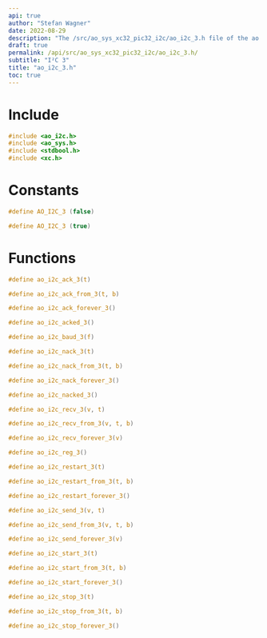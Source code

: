 ```yaml
---
api: true
author: "Stefan Wagner"
date: 2022-08-29
description: "The /src/ao_sys_xc32_pic32_i2c/ao_i2c_3.h file of the ao real-time operating system."
draft: true
permalink: /api/src/ao_sys_xc32_pic32_i2c/ao_i2c_3.h/
subtitle: "I²C 3"
title: "ao_i2c_3.h"
toc: true
---
```


# Include

```c
#include <ao_i2c.h>
#include <ao_sys.h>
#include <stdbool.h>
#include <xc.h>
```

# Constants

```c
#define AO_I2C_3 (false)
```

```c
#define AO_I2C_3 (true)
```

# Functions

```c
#define ao_i2c_ack_3(t)
```

```c
#define ao_i2c_ack_from_3(t, b)
```

```c
#define ao_i2c_ack_forever_3()
```

```c
#define ao_i2c_acked_3()
```

```c
#define ao_i2c_baud_3(f)
```

```c
#define ao_i2c_nack_3(t)
```

```c
#define ao_i2c_nack_from_3(t, b)
```

```c
#define ao_i2c_nack_forever_3()
```

```c
#define ao_i2c_nacked_3()
```

```c
#define ao_i2c_recv_3(v, t)
```

```c
#define ao_i2c_recv_from_3(v, t, b)
```

```c
#define ao_i2c_recv_forever_3(v)
```

```c
#define ao_i2c_reg_3()
```

```c
#define ao_i2c_restart_3(t)
```

```c
#define ao_i2c_restart_from_3(t, b)
```

```c
#define ao_i2c_restart_forever_3()
```

```c
#define ao_i2c_send_3(v, t)
```

```c
#define ao_i2c_send_from_3(v, t, b)
```

```c
#define ao_i2c_send_forever_3(v)
```

```c
#define ao_i2c_start_3(t)
```

```c
#define ao_i2c_start_from_3(t, b)
```

```c
#define ao_i2c_start_forever_3()
```

```c
#define ao_i2c_stop_3(t)
```

```c
#define ao_i2c_stop_from_3(t, b)
```

```c
#define ao_i2c_stop_forever_3()
```
